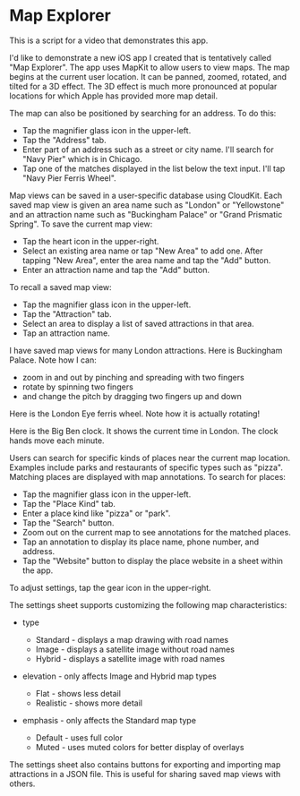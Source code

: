 # Map Explorer

This is a script for a video that demonstrates this app.

I'd like to demonstrate a new iOS app I created
that is tentatively called "Map Explorer".
The app uses MapKit to allow users to view maps.
The map begins at the current user location.
It can be panned, zoomed, rotated, and tilted for a 3D effect.
The 3D effect is much more pronounced at popular locations
for which Apple has provided more map detail.

The map can also be positioned by searching for an address.
To do this:

- Tap the magnifier glass icon in the upper-left.
- Tap the "Address" tab.
- Enter part of an address such as a street or city name.
  I'll search for "Navy Pier" which is in Chicago.
- Tap one of the matches displayed in the list below the text input.
  I'll tap "Navy Pier Ferris Wheel".

Map views can be saved in a user-specific database using CloudKit.
Each saved map view is given an area name such as "London" or "Yellowstone" and
an attraction name such as "Buckingham Palace" or "Grand Prismatic Spring".
To save the current map view:

- Tap the heart icon in the upper-right.
- Select an existing area name or tap "New Area" to add one.
  After tapping "New Area", enter the area name and tap the "Add" button.
- Enter an attraction name and tap the "Add" button.

To recall a saved map view:

- Tap the magnifier glass icon in the upper-left.
- Tap the "Attraction" tab.
- Select an area to display a list of saved attractions in that area.
- Tap an attraction name.

I have saved map views for many London attractions.
Here is Buckingham Palace.
Note how I can:
- zoom in and out by pinching and spreading with two fingers
- rotate by spinning two fingers
- and change the pitch by dragging two fingers up and down

Here is the London Eye ferris wheel.
Note how it is actually rotating!

Here is the Big Ben clock.
It shows the current time in London.
The clock hands move each minute.

Users can search for specific kinds of places near the current map location.
Examples include parks and restaurants of specific types such as "pizza".
Matching places are displayed with map annotations.
To search for places:

- Tap the magnifier glass icon in the upper-left.
- Tap the "Place Kind" tab.
- Enter a place kind like "pizza" or "park".
- Tap the "Search" button.
- Zoom out on the current map to see annotations for the matched places.
- Tap an annotation to display its place name, phone number, and address.
- Tap the "Website" button to display the place website
  in a sheet within the app.

To adjust settings, tap the gear icon in the upper-right.

The settings sheet supports customizing the following map characteristics:

- type
  - Standard - displays a map drawing with road names
  - Image - displays a satellite image without road names
  - Hybrid - displays a satellite image with road names
  
- elevation - only affects Image and Hybrid map types
  - Flat - shows less detail
  - Realistic - shows more detail
  
- emphasis - only affects the Standard map type
  - Default - uses full color
  - Muted - uses muted colors for better display of overlays

The settings sheet also contains buttons for
exporting and importing map attractions in a JSON file.
This is useful for sharing saved map views with others.
